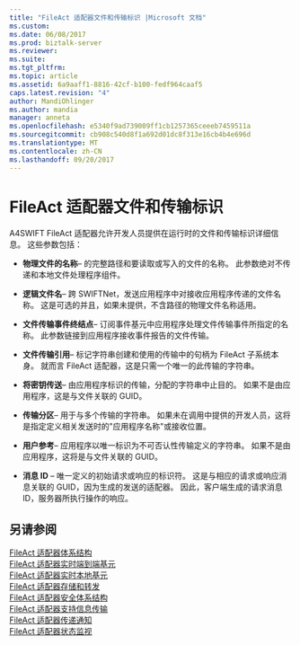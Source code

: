 ```yaml
---
title: "FileAct 适配器文件和传输标识 |Microsoft 文档"
ms.custom: 
ms.date: 06/08/2017
ms.prod: biztalk-server
ms.reviewer: 
ms.suite: 
ms.tgt_pltfrm: 
ms.topic: article
ms.assetid: 6a9aaff1-8816-42cf-b100-fedf964caaf5
caps.latest.revision: "4"
author: MandiOhlinger
ms.author: mandia
manager: anneta
ms.openlocfilehash: e5340f9ad739009ff1cb1257365ceeeb7459511a
ms.sourcegitcommit: cb908c540d8f1a692d01dc8f313e16cb4b4e696d
ms.translationtype: MT
ms.contentlocale: zh-CN
ms.lasthandoff: 09/20/2017
---
```

# <a name="fileact-adapter-file-and-transfer-identification"></a>FileAct 适配器文件和传输标识
A4SWIFT FileAct 适配器允许开发人员提供在运行时的文件和传输标识详细信息。 这些参数包括：  
  
-   **物理文件的名称**– 的完整路径和要读取或写入的文件的名称。 此参数绝对不传递和本地文件处理程序组件。  
  
-   **逻辑文件名**– 跨 SWIFTNet，发送应用程序中对接收应用程序传递的文件名称。 这是可选的并且，如果未提供，不含路径的物理文件名称适用。  
  
-   **文件传输事件终结点**– 订阅事件基元中应用程序处理文件传输事件所指定的名称。 此参数链接到应用程序接收事件报告的文件传输。  
  
-   **文件传输引用**– 标记字符串创建和使用的传输中的句柄为 FileAct 子系统本身。 就而言 FileAct 适配器，这是只需一个唯一的此传输的字符串。  
  
-   **将密钥传送**– 由应用程序标识的传输，分配的字符串中止目的。 如果不是由应用程序，这是与文件关联的 GUID。  
  
-   **传输分区**– 用于与多个传输的字符串。 如果未在调用中提供的开发人员，这将是指定定义相关发送时的"应用程序名称"或接收位置。  
  
-   **用户参考**– 应用程序以唯一标识为不可否认性传输定义的字符串。 如果不是由应用程序，这将是与文件关联的 GUID。  
  
-   **消息 ID** – 唯一定义的初始请求或响应的标识符。 这是与相应的请求或响应消息关联的 GUID，因为生成的发送的适配器。 因此，客户端生成的请求消息 ID，服务器所执行操作的响应。  
  
## <a name="see-also"></a>另请参阅  
 [FileAct 适配器体系结构](../../adapters-and-accelerators/fileact-interact/fileact-adapter-architecture.md)   
 [FileAct 适配器实时端到端基元](../../adapters-and-accelerators/fileact-interact/fileact-adapter-real-time-end-to-end-primitives.md)   
 [FileAct 适配器实时本地基元](../../adapters-and-accelerators/fileact-interact/fileact-adapter-real-time-local-primitives.md)   
 [FileAct 适配器存储和转发](../../adapters-and-accelerators/fileact-interact/fileact-adapter-store-and-forward.md)   
 [FileAct 适配器安全体系结构](../../adapters-and-accelerators/fileact-interact/fileact-adapter-security-architecture.md)   
 [FileAct 适配器支持信息传输](../../adapters-and-accelerators/fileact-interact/fileact-adapter-supporting-information-transfer.md)   
 [FileAct 适配器传递通知](../../adapters-and-accelerators/fileact-interact/fileact-adapter-delivery-notification.md)   
 [FileAct 适配器状态监视](../../adapters-and-accelerators/fileact-interact/fileact-adapter-status-monitoring.md)